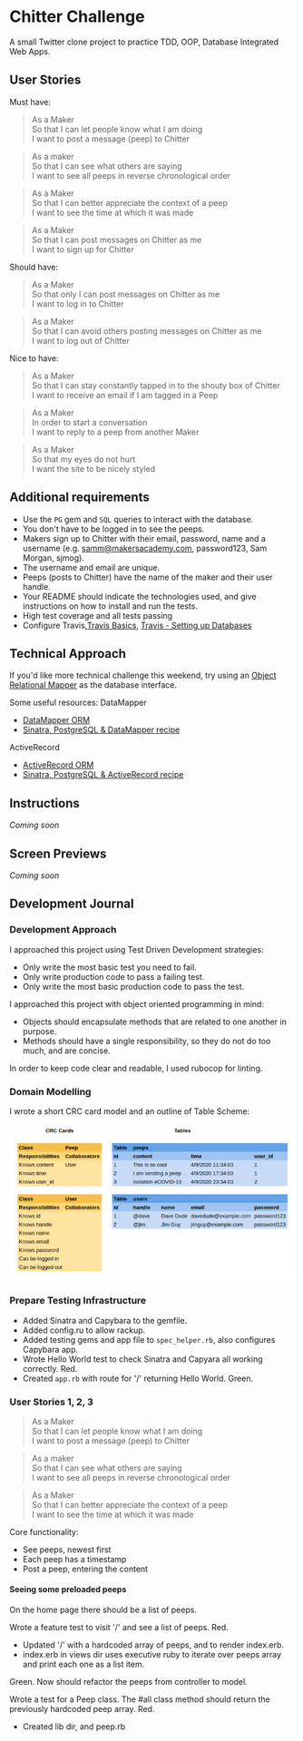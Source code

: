 # Chitter Challenge

A small Twitter clone project to practice TDD, OOP, Database Integrated Web Apps.

## User Stories

Must have:

> As a Maker  
> So that I can let people know what I am doing  
> I want to post a message (peep) to Chitter

> As a maker  
> So that I can see what others are saying  
> I want to see all peeps in reverse chronological order

> As a Maker  
> So that I can better appreciate the context of a peep  
> I want to see the time at which it was made

> As a Maker  
> So that I can post messages on Chitter as me  
> I want to sign up for Chitter

Should have:

> As a Maker  
> So that only I can post messages on Chitter as me  
> I want to log in to Chitter

> As a Maker  
> So that I can avoid others posting messages on Chitter as me  
> I want to log out of Chitter

Nice to have:

> As a Maker  
> So that I can stay constantly tapped in to the shouty box of Chitter  
> I want to receive an email if I am tagged in a Peep

> As a Maker  
> In order to start a conversation  
> I want to reply to a peep from another Maker

> As a Maker  
> So that my eyes do not hurt  
> I want the site to be nicely styled

## Additional requirements

- Use the `PG` gem and `SQL` queries to interact with the database.
- You don't have to be logged in to see the peeps.
- Makers sign up to Chitter with their email, password, name and a username (e.g. samm@makersacademy.com, password123, Sam Morgan, sjmog).
- The username and email are unique.
- Peeps (posts to Chitter) have the name of the maker and their user handle.
- Your README should indicate the technologies used, and give instructions on how to install and run the tests.
- High test coverage and all tests passing
- Configure Travis,[Travis Basics](https://docs.travis-ci.com/user/tutorial/), [Travis - Setting up Databases](https://docs.travis-ci.com/user/database-setup/)

## Technical Approach

If you'd like more technical challenge this weekend, try using an [Object Relational Mapper](https://en.wikipedia.org/wiki/Object-relational_mapping) as the database interface.

Some useful resources:
DataMapper

- [DataMapper ORM](https://datamapper.org/)
- [Sinatra, PostgreSQL & DataMapper recipe](http://recipes.sinatrarb.com/p/databases/postgresql-datamapper)

ActiveRecord

- [ActiveRecord ORM](https://guides.rubyonrails.org/active_record_basics.html)
- [Sinatra, PostgreSQL & ActiveRecord recipe](http://recipes.sinatrarb.com/p/databases/postgresql-activerecord?#article)

## Instructions

_Coming soon_

## Screen Previews

_Coming soon_

## Development Journal

### Development Approach

I approached this project using Test Driven Development strategies:

- Only write the most basic test you need to fail.
- Only write production code to pass a failing test.
- Only write the most basic production code to pass the test.

I approached this project with object oriented programming in mind:

- Objects should encapsulate methods that are related to one another in purpose.
- Methods should have a single responsibility, so they do not do too much, and are concise.

In order to keep code clear and readable, I used rubocop for linting.

### Domain Modelling

I wrote a short CRC card model and an outline of Table Scheme:

![CRC Cards and Table Schema](./images/Chitter_CRC_Table_Schema.png)

### Prepare Testing Infrastructure

- Added Sinatra and Capybara to the gemfile.
- Added config.ru to allow rackup.
- Added testing gems and app file to `spec_helper.rb`, also configures Capybara app.
- Wrote Hello World test to check Sinatra and Capyara all working correctly. Red.
- Created `app.rb` with route for '/' returning Hello World. Green.

### User Stories 1, 2, 3

> As a Maker  
> So that I can let people know what I am doing  
> I want to post a message (peep) to Chitter

> As a maker  
> So that I can see what others are saying  
> I want to see all peeps in reverse chronological order

> As a Maker  
> So that I can better appreciate the context of a peep  
> I want to see the time at which it was made

Core functionality:

- See peeps, newest first
- Each peep has a timestamp
- Post a peep, entering the content

#### Seeing some preloaded peeps

On the home page there should be a list of peeps.

Wrote a feature test to visit '/' and see a list of peeps. Red.

- Updated '/' with a hardcoded array of peeps, and to render index.erb.
- index.erb in views dir uses executive ruby to iterate over peeps array and print each one as a list item.

Green. Now should refactor the peeps from controller to model.

Wrote a test for a Peep class. The #all class method should return the previously hardcoded peep array. Red.

- Created lib dir, and peep.rb